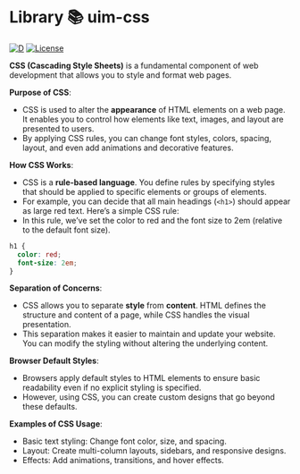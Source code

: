 # **Library 📚 uim-css**

[![D](https://github.com/UIMSolutions/uim/actions/workflows/uim-css.yml/badge.svg)](https://github.com/UIMSolutions/uim/actions/workflows/uim-css.yml) [![License](https://img.shields.io/badge/License-Apache_2.0-blue.svg)](https://opensource.org/licenses/Apache-2.0)

**CSS (Cascading Style Sheets)** is a fundamental component of web development that allows you to style and format web pages.

**Purpose of CSS**:

- CSS is used to alter the **appearance** of HTML elements on a web page. It enables you to control how elements like text, images, and layout are presented to users.
- By applying CSS rules, you can change font styles, colors, spacing, layout, and even add animations and decorative features.

**How CSS Works**:

- CSS is a **rule-based language**. You define rules by specifying styles that should be applied to specific elements or groups of elements.
- For example, you can decide that all main headings (`<h1>`) should appear as large red text. Here’s a simple CSS rule:
- In this rule, we’ve set the color to red and the font size to 2em (relative to the default font size).

```css
h1 {
  color: red;
  font-size: 2em;
}
```

**Separation of Concerns**:

- CSS allows you to separate **style** from **content**. HTML defines the structure and content of a page, while CSS handles the visual presentation.
- This separation makes it easier to maintain and update your website. You can modify the styling without altering the underlying content.

**Browser Default Styles**:

- Browsers apply default styles to HTML elements to ensure basic readability even if no explicit styling is specified.
- However, using CSS, you can create custom designs that go beyond these defaults.

**Examples of CSS Usage**:

- Basic text styling: Change font color, size, and spacing.
- Layout: Create multi-column layouts, sidebars, and responsive designs.
- Effects: Add animations, transitions, and hover effects.
